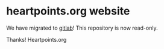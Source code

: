 heartpoints.org website
==================================

We have migrated to [gitlab](https://gitlab.com/heartpoints/heartpoints.org)! This repository is now read-only.

Thanks!
Heartpoints.org
